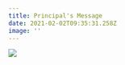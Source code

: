 ```yaml
---
title: Principal's Message
date: 2021-02-02T09:35:31.258Z
image: ''
---
```



![](https://res.cloudinary.com/ruapehu-college/image/upload/v1615857314/Marama_tfwq2a.jpg)
